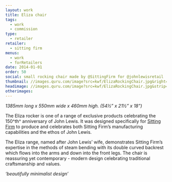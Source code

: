 ```yaml
---
layout: work
title: Eliza chair
tags:
  - work
  - commission
type:
  - retailer
retailer:
  - sitting firm
menus:
  - work
  - forRetailers
date: 2014-01-01
order: 50
social: small rocking chair made by @SittingFirm for @johnlewisretail
thumbnail: //images.quru.com/image?src=kwf/ElizaRockingChair.jpg&right=0.95&bottom=0.94688&left=0.0625&top=0.05938&width=175&height=175
headimage: //images.quru.com/image?src=kwf/ElizaRockingChair.jpg&strip=1
otherimages:
---
```

_1385mm long x 550mm wide x 460mm high. (54&frac12;” x 21&frac12;” x 18”)_

The Eliza rocker is one of a range of exclusive products celebrating the 150^th^ anniversary of John Lewis. It was designed specifically for [Sitting Firm](//sittingfirm.co.uk) to produce and celebrates both Sitting Firm’s manufacturing capabilities and the ethos of John Lewis.

The Eliza range, named after John Lewis’ wife, demonstrates Sitting Firm’s expertise in the methods of steam bending with its double curved backrest which flows into the arms and down into the front legs. The chair is reassuring yet contemporary - modern design celebrating traditional craftsmanship and values.

*‘beautifully minimalist design’*
